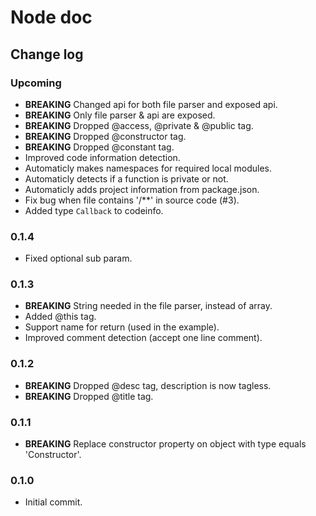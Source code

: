 # Node doc

## Change log

### Upcoming
- **BREAKING** Changed api for both file parser and exposed api.
- **BREAKING** Only file parser & api are exposed.
- **BREAKING** Dropped @access, @private & @public tag.
- **BREAKING** Dropped @constructor tag.
- **BREAKING** Dropped @constant tag.
- Improved code information detection.
- Automaticly makes namespaces for required local modules.
- Automaticly detects if a function is private or not.
- Automaticly adds project information from package.json.
- Fix bug when file contains '/**' in source code (#3).
- Added type ```Callback``` to codeinfo.

### 0.1.4
- Fixed optional sub param.

### 0.1.3
 - **BREAKING** String needed in the file parser, instead of array.
 - Added @this tag.
 - Support name for return (used in the example).
 - Improved comment detection (accept one line comment).

### 0.1.2
 - **BREAKING** Dropped @desc tag, description is now tagless.
 - **BREAKING** Dropped @title tag.

### 0.1.1
 - **BREAKING** Replace constructor property on object with type equals 'Constructor'.

### 0.1.0
 - Initial commit.
